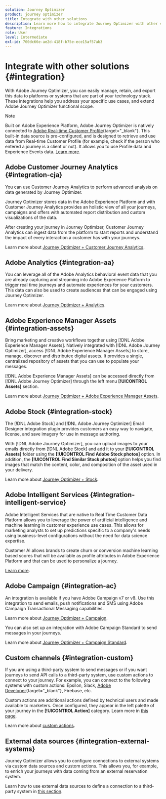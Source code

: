 ```yaml
---
solution: Journey Optimizer
product: journey optimizer
title: Integrate with other solutions
description: Learn more how to integrate Journey Optimizer with other solutions
feature: Integrations
role: User
level: Intermediate
exl-id: 700dc66e-ae2d-418f-b75e-ece15af57ab3
---
```

# Integrate with other solutions {#integration}

With Adobe Journey Optimizer, you can easily manage, retain, and export this data to platforms or systems that are part of your technology stack. These integrations help you address your specific use cases, and extend Adobe Journey Optimizer functional scope.

>[!NOTE]
>
> Built on Adobe Experience Platform, Adobe Journey Optimizer is natively connected to [Adobe Real-time Customer Profile](https://experienceleague.adobe.com/docs/experience-platform/profile/home.html){target="_blank"}. This built-in data source is pre-configured, and is designed to retrieve and use data from Real-time Customer Profile (for example, check if the person who entered a journey is a client or not). It allows you to use Profile data and Experience Events data. [Learn more](../datasource/adobe-experience-platform-data-source.md).
>

## Adobe Customer Journey Analytics {#integration-cja}

You can use Customer Journey Analytics to perform advanced analysis on data generated by Journey Optimizer.

Journey Optimizer stores data in the Adobe Experience Platform and with Customer Journey Analytics provides an holistic view of all your journeys, campaigns and offers with automated report distribution and custom visualizations of the data.

After creating your journey in Journey Optimizer, Customer Journey Analytics can ingest data from the platform to start reports and understand the impact of every interaction a customer has with your journeys.

Learn more about [Journey Optimizer + Customer Journey Analytics](../reports/cja-ajo.md).

## Adobe Analytics {#integration-aa}

You can leverage all of the Adobe Analytics behavioral event data that you are already capturing and streaming into Adobe Experience Platform to trigger real time journeys and automate experiences for your customers. This data can also be used to create audiences that can be engaged using Journey Optimizer.

Learn more about [Journey Optimizer + Analytics](../event/about-analytics.md).


## Adobe Experience Manager Assets {#integration-assets}

Bring marketing and creative workflows together using [!DNL Adobe Experience Manager Assets]. Natively integrated with [!DNL Adobe Journey Optimizer], access [!DNL Adobe Experience Manager Assets] to store, manage, discover and distributee digital assets. It provides a single, centralized repository of assets that you can use to populate your messages.

[!DNL Adobe Experience Manager Assets] can be accessed directly from [!DNL Adobe Journey Optimizer] through the left menu **[!UICONTROL Assets]** section.

Learn more about [Journey Optimizer + Adobe Experience Manager Assets](../content-management/assets.md).


## Adobe Stock {#integration-stock}

The [!DNL Adobe Stock] and [!DNL Adobe Journey Optimizer] Email Designer integration plugin provides customers an easy way to navigate, license, and save imagery for use in message authoring.

With [!DNL Adobe Journey Optimizer], you can upload images to your emails directly from [!DNL Adobe Stock] and add it to your **[!UICONTROL Assets]** folder using the **[!UICONTROL Find Adobe Stock photos]** option. In addition, the **[!UICONTROL Find Similar Stock photos]** option helps you find images that match the content, color, and composition of the asset used in your delivery.

Learn more about [Journey Optimizer + Stock](../content-management/stock.md).


## Adobe Intelligent Services {#integration-intelligent-service}

Adobe Intelligent Services that are native to Real Time Customer Data Platform allows you to leverage the power of artificial intelligence and machine learning in customer experience use cases. This allows for marketing analysts to set up predictions specific to a company's needs using business-level configurations without the need for data science expertise.

Customer AI allows brands to create churn or conversion machine learning based scores that will be available as profile attributes in Adobe Experience Platform and that can be used to personalize a journey.

[Learn more](../building-journeys/ai-services-overview.md).


## Adobe Campaign {#integration-ac}

An integration is available if you have Adobe Campaign v7 or v8. Use this integration to send emails, push notifications and SMS using Adobe Campaign Transactional Messaging capabilities.

Learn more about [Journey Optimizer + Campaign](../building-journeys/ajo-ac.md).

You can also set up an integration with Adobe Campaign Standard to send messages in your journeys.

Learn more about [Journey Optimizer + Campaign Standard](../building-journeys/using-adobe-campaign-standard.md).

## Custom channels {#integration-custom}

If you are using a third-party system to send messages or if you want journeys to send API calls to a third-party system, use custom actions to connect to your journey. For example, you can connect to the following systems with custom actions: Epsilon, Slack, [Adobe Developer](https://developer.adobe.com){target="_blank"}, Firebase, etc.

Custom actions are additional actions defined by technical users and made available to marketers. Once configured, they appear in the left palette of your journey in the **[!UICONTROL Action]** category. Learn more in [this page](../building-journeys/about-journey-activities.md#action-activities). 

Learn more about [custom actions](../action/about-custom-action-configuration.md).

## External data sources {#integration-external-systems}

Journey Optimizer allows you to configure connections to external systems via custom data sources and custom actions. This allows you, for example, to enrich your journeys with data coming from an external reservation system.

Learn how to use external data sources to define a connection to a third-party system in [this section](../datasource/external-data-sources.md).
